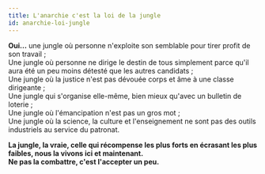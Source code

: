 ```yaml
---
title: L'anarchie c'est la loi de la jungle
id: anarchie-loi-jungle
---
```


**Oui...** une jungle où personne n'exploite son semblable pour tirer profit de son travail&nbsp;;  
Une jungle où personne ne dirige le destin de tous simplement parce qu'il aura été un peu moins détesté que les autres candidats&nbsp;;  
Une jungle où la justice n'est pas dévouée corps et âme à une classe dirigeante&nbsp;;  
Une jungle qui s'organise elle-même, bien mieux qu'avec un bulletin de loterie&nbsp;;  
Une jungle où l'émancipation n'est pas un gros mot&nbsp;;  
Une jungle où la science, la culture et l'enseignement ne sont pas des outils industriels au service du patronat.

**La jungle, la vraie, celle qui récompense les plus forts en écrasant les plus faibles, nous la vivons ici et maintenant.  
Ne pas la combattre, c'est l'accepter un peu.**
